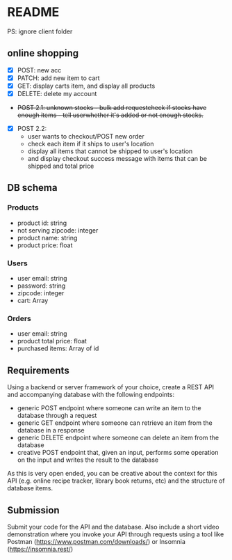 # README 
PS: ignore client folder 
## online shopping
- [x] POST: new acc
- [x] PATCH: add new item to cart
- [x] GET: display carts item, and display all products
- [x] DELETE: delete my account
- ~~POST 2.1: unknown stocks - bulk add requestcheck if stocks have enough items - tell userwhether it's added or not enough stocks.~~
- [x] POST 2.2:
  - user wants to checkout/POST new order
  - check each item if it ships to user's location
  - display all items that cannot be shipped to user's location
  - and display checkout success message with items that can be shipped and total price

## DB schema
### Products
- product id: string
- not serving zipcode: integer
- product name: string
- product price: float
### Users
- user email: string
- password: string
- zipcode: integer
- cart: Array
  
### Orders
- user email: string
- product total price: float
- purchased items: Array of id



## Requirements
Using a backend or server framework of your choice, create a REST API and accompanying database with the following endpoints:
- generic POST endpoint where someone can write an item to the database through a request
- generic GET endpoint where someone can retrieve an item from the database in a response
- generic DELETE endpoint where someone can delete an item from the database 
- creative POST endpoint that, given an input, performs some operation on the input and writes the result to the database


As this is very open ended, you can be creative about the context for this API (e.g. online recipe tracker, library book returns, etc) and the structure of database items.

## Submission
Submit your code for the API and the database. Also include a short video demonstration where you invoke your API through requests using a tool like Postman (https://www.postman.com/downloads/) or Insomnia (https://insomnia.rest/)